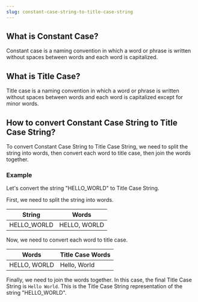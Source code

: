 ```yaml
---
slug: constant-case-string-to-title-case-string
---
```


## What is Constant Case?

Constant case is a naming convention in which a word or phrase is written without spaces between words and each word is capitalized.

## What is Title Case?

Title case is a naming convention in which a word or phrase is written without spaces between words and each word is capitalized except for minor words.

## How to convert Constant Case String to Title Case String?

To convert Constant Case String to Title Case String, we need to split the string into words, then convert each word to title case, then join the words together.

### Example

Let's convert the string "HELLO_WORLD" to Title Case String.

First, we need to split the string into words.

| String      | Words        |
| ----------- | ------------ |
| HELLO_WORLD | HELLO, WORLD |

Now, we need to convert each word to title case.

| Words        | Title Case Words |
| ------------ | ---------------- |
| HELLO, WORLD | Hello, World     |

Finally, we need to join the words together. In this case, the final Title Case String is `Hello World`. This is the Title Case String representation of the string "HELLO_WORLD".
